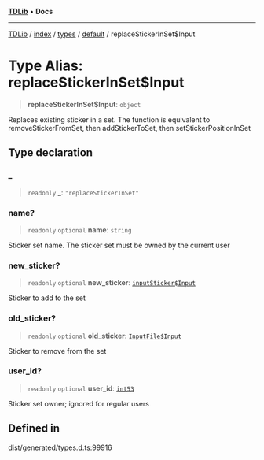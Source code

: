 [**TDLib**](../../../../../../README.md) • **Docs**

***

[TDLib](../../../../../../modules.md) / [index](../../../../../README.md) / [types](../../../README.md) / [default](../README.md) / replaceStickerInSet$Input

# Type Alias: replaceStickerInSet$Input

> **replaceStickerInSet$Input**: `object`

Replaces existing sticker in a set. The function is equivalent to removeStickerFromSet, then addStickerToSet, then setStickerPositionInSet

## Type declaration

### \_

> `readonly` **\_**: `"replaceStickerInSet"`

### name?

> `readonly` `optional` **name**: `string`

Sticker set name. The sticker set must be owned by the current user

### new\_sticker?

> `readonly` `optional` **new\_sticker**: [`inputSticker$Input`](inputSticker$Input-1.md)

Sticker to add to the set

### old\_sticker?

> `readonly` `optional` **old\_sticker**: [`InputFile$Input`](InputFile$Input.md)

Sticker to remove from the set

### user\_id?

> `readonly` `optional` **user\_id**: [`int53`](int53-1.md)

Sticker set owner; ignored for regular users

## Defined in

dist/generated/types.d.ts:99916
